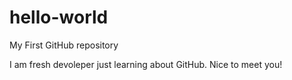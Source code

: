 # hello-world
My First GitHub repository

I am fresh devoleper just learning about GitHub. Nice to meet you!

